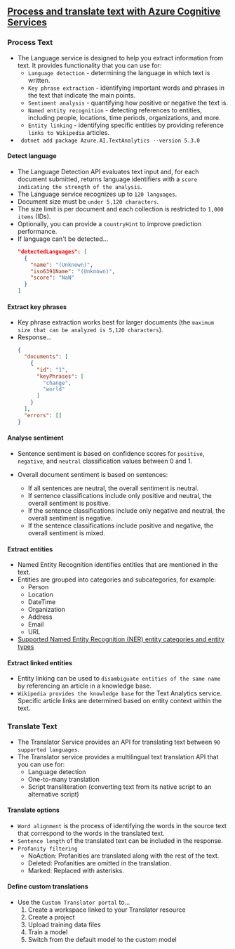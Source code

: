 ## [Process and translate text with Azure Cognitive Services](https://learn.microsoft.com/en-us/training/paths/process-translate-text-azure-cognitive-services/)

### Process Text
- The Language service is designed to help you extract information from text. It provides functionality that you can use for:
  - `Language detection` - determining the language in which text is written.
  - `Key phrase extraction` - identifying important words and phrases in the text that indicate the main points.
  - `Sentiment analysis` - quantifying how positive or negative the text is.
  - `Named entity recognition` - detecting references to entities, including people, locations, time periods, organizations, and more.
  - `Entity linking` - identifying specific entities by providing reference `links to Wikipedia` articles.
- ``` dotnet add package Azure.AI.TextAnalytics --version 5.3.0```

#### Detect language
- The Language Detection API evaluates text input and, for each document submitted, returns language identifiers with a `score indicating the strength of the analysis`.
- The Language service recognizes up to `120 languages`.
- Document size must be `under 5,120 characters`.
- The size limit is per document and each collection is restricted to `1,000 items` (IDs).
- Optionally, you can provide a `countryHint` to improve prediction performance.
- If language can't be detected...
    ```json
    "detectedLanguages": [
      {
        "name": "(Unknown)",
        "iso6391Name": "(Unknown)",
        "score": "NaN"
      }
    ]
    ```

#### Extract key phrases
- Key phrase extraction works best for larger documents (the `maximum size that can be analyzed is 5,120 characters`).
- Response...
    ```json
    {
      "documents": [
        {
          "id": "1",
          "keyPhrases": [
            "change",
            "world"
          ]
        }
      ],
      "errors": []
    }
    ```

#### Analyse sentiment
- Sentence sentiment is based on confidence scores for `positive`, `negative`, and `neutral` classification values between 0 and 1.

- Overall document sentiment is based on sentences:
  - If all sentences are neutral, the overall sentiment is neutral.
  - If sentence classifications include only positive and neutral, the overall sentiment is positive.
  - If the sentence classifications include only negative and neutral, the overall sentiment is negative.
  - If the sentence classifications include positive and negative, the overall sentiment is mixed.

#### Extract entities
- Named Entity Recognition identifies entities that are mentioned in the text.
- Entities are grouped into categories and subcategories, for example:
  - Person
  - Location
  - DateTime
  - Organization
  - Address
  - Email
  - URL
- [Supported Named Entity Recognition (NER) entity categories and entity types](https://learn.microsoft.com/en-us/azure/ai-services/language-service/named-entity-recognition/concepts/named-entity-categories?tabs=ga-api)

#### Extract linked entities
- Entity linking can be used to `disambiguate entities of the same name` by referencing an article in a knowledge base.
- `Wikipedia provides the knowledge base` for the Text Analytics service. Specific article links are determined based on entity context within the text.

### Translate Text
- The Translator Service provides an API for translating text between `90 supported languages`.
- The Translator service provides a multilingual text translation API that you can use for:
  - Language detection
  - One-to-many translation
  - Script transliteration (converting text from its native script to an alternative script)

#### Translate options
- `Word alignment` is the process of identifying the words in the source text that correspond to the words in the translated text.
- `Sentence length` of the translated text can be included in the response.
- `Profanity filtering`
  - NoAction: Profanities are translated along with the rest of the text.
  - Deleted: Profanities are omitted in the translation.
  - Marked: Replaced with asterisks.

#### Define custom translations
- Use the `Custom Translator portal` to...
  1. Create a workspace linked to your Translator resource
  1. Create a project
  1. Upload training data files
  1. Train a model
  1. Switch from the default model to the custom model

